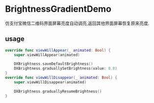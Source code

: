 # BrightnessGradientDemo

仿支付宝微信二维码界面屏幕亮度自动调亮,返回其他界面屏幕恢复原来亮度.
## usage
```swift
override func viewWillAppear(_ animated: Bool) {
    super.viewWillAppear(animated)
    
    DXBrightness.saveDefaultBrightness()
    DXBrightness.graduallySetBrightness(value: 0.8)
}
override func viewWillDisappear(_ animated: Bool) {
    super.viewWillDisappear(animated)
    
    DXBrightness.graduallyResumeBrightness()
}
```
